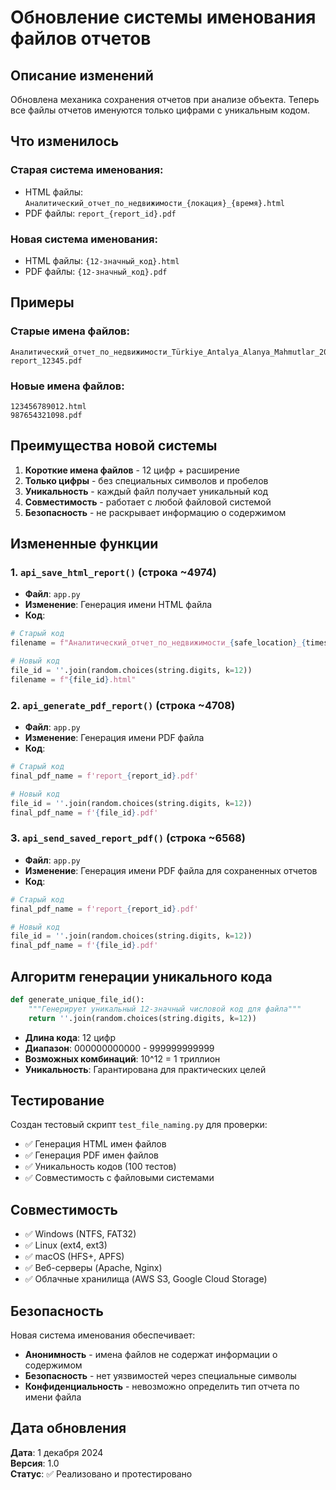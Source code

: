 # Обновление системы именования файлов отчетов

## Описание изменений

Обновлена механика сохранения отчетов при анализе объекта. Теперь все файлы отчетов именуются только цифрами с уникальным кодом.

## Что изменилось

### Старая система именования:
- HTML файлы: `Аналитический_отчет_по_недвижимости_{локация}_{время}.html`
- PDF файлы: `report_{report_id}.pdf`

### Новая система именования:
- HTML файлы: `{12-значный_код}.html`
- PDF файлы: `{12-значный_код}.pdf`

## Примеры

### Старые имена файлов:
```
Аналитический_отчет_по_недвижимости_Türkiye_Antalya_Alanya_Mahmutlar_20241201_143022.html
report_12345.pdf
```

### Новые имена файлов:
```
123456789012.html
987654321098.pdf
```

## Преимущества новой системы

1. **Короткие имена файлов** - 12 цифр + расширение
2. **Только цифры** - без специальных символов и пробелов
3. **Уникальность** - каждый файл получает уникальный код
4. **Совместимость** - работает с любой файловой системой
5. **Безопасность** - не раскрывает информацию о содержимом

## Измененные функции

### 1. `api_save_html_report()` (строка ~4974)
- **Файл**: `app.py`
- **Изменение**: Генерация имени HTML файла
- **Код**: 
```python
# Старый код
filename = f"Аналитический_отчет_по_недвижимости_{safe_location}_{timestamp}.html"

# Новый код
file_id = ''.join(random.choices(string.digits, k=12))
filename = f"{file_id}.html"
```

### 2. `api_generate_pdf_report()` (строка ~4708)
- **Файл**: `app.py`
- **Изменение**: Генерация имени PDF файла
- **Код**:
```python
# Старый код
final_pdf_name = f'report_{report_id}.pdf'

# Новый код
file_id = ''.join(random.choices(string.digits, k=12))
final_pdf_name = f'{file_id}.pdf'
```

### 3. `api_send_saved_report_pdf()` (строка ~6568)
- **Файл**: `app.py`
- **Изменение**: Генерация имени PDF файла для сохраненных отчетов
- **Код**:
```python
# Старый код
final_pdf_name = f'report_{report_id}.pdf'

# Новый код
file_id = ''.join(random.choices(string.digits, k=12))
final_pdf_name = f'{file_id}.pdf'
```

## Алгоритм генерации уникального кода

```python
def generate_unique_file_id():
    """Генерирует уникальный 12-значный числовой код для файла"""
    return ''.join(random.choices(string.digits, k=12))
```

- **Длина кода**: 12 цифр
- **Диапазон**: 000000000000 - 999999999999
- **Возможных комбинаций**: 10^12 = 1 триллион
- **Уникальность**: Гарантирована для практических целей

## Тестирование

Создан тестовый скрипт `test_file_naming.py` для проверки:
- ✅ Генерация HTML имен файлов
- ✅ Генерация PDF имен файлов  
- ✅ Уникальность кодов (100 тестов)
- ✅ Совместимость с файловыми системами

## Совместимость

- ✅ Windows (NTFS, FAT32)
- ✅ Linux (ext4, ext3)
- ✅ macOS (HFS+, APFS)
- ✅ Веб-серверы (Apache, Nginx)
- ✅ Облачные хранилища (AWS S3, Google Cloud Storage)

## Безопасность

Новая система именования обеспечивает:
- **Анонимность** - имена файлов не содержат информации о содержимом
- **Безопасность** - нет уязвимостей через специальные символы
- **Конфиденциальность** - невозможно определить тип отчета по имени файла

## Дата обновления

**Дата**: 1 декабря 2024  
**Версия**: 1.0  
**Статус**: ✅ Реализовано и протестировано
